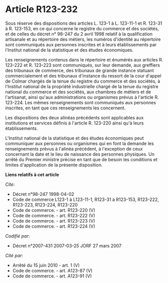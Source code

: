 # Article R123-232

Sous réserve des dispositions des articles L. 123-1 à L. 123-11-1 et R. 123-31 à R. 123-153, en ce qui concerne le registre
du commerce et des sociétés, et de celles du décret n° 98-247 du 2 avril 1998 relatif à la qualification artisanale et au
répertoire des métiers, les numéros d'identité au répertoire sont communiqués aux personnes inscrites et à leurs
établissements par l'Institut national de la statistique et des études économiques.

Les renseignements contenus dans le répertoire et énumérés aux articles R. 123-222 et R. 123-223 sont communiqués, sur leur
demande, aux greffiers des tribunaux de commerce, des tribunaux de grande instance statuant commercialement et des tribunaux
d'instance du ressort de la cour d'appel de Colmar chargés de la tenue du registre du commerce et des sociétés, à l'Institut
national de la propriété industrielle chargé de la tenue du registre national du commerce et des sociétés, aux chambres de
métiers et de l'artisanat, ainsi qu'aux administrations ou organismes prévus à l'article R. 123-224. Les mêmes renseignements
sont communiqués aux personnes inscrites, en tant que ces renseignements les concernent.

Les dispositions des deux alinéas précédents sont applicables aux institutions et services définis à l'article R. 123-220
ainsi qu'à leurs établissements.

L'Institut national de la statistique et des études économiques peut communiquer aux personnes ou organismes qui en font la
demande les renseignements prévus à l'alinéa précédent, à l'exception de ceux concernant la date et le lieu de naissance des
personnes physiques. Un arrêté du Premier ministre précise en tant que de besoin les conditions et limites d'application de
la présente disposition.

**Liens relatifs à cet article**

_Cite_:

  - Décret n°98-247 1998-04-02
  - Code de commerce L123-1 à L123-11-1, R123-31 à R123-153, R123-222, R123-223, R123-224, R123-220
  - Code de commerce. - art. R123-220 (V)
  - Code de commerce. - art. R123-222 (V)
  - Code de commerce. - art. R123-223 (V)
  - Code de commerce. - art. R123-224 (V)

_Codifié par_:

  - Décret n°2007-431 2007-03-25 JORF 27 mars 2007

_Cité par_:

  - Arrêté du 15 juin 2010 - art. 1 (V)
  - Code de commerce. - art. A123-87 (V)
  - Code de commerce. - art. A123-91 (V)

